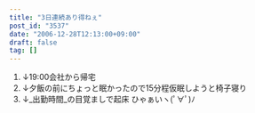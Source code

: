 ```yaml
---
title: "3日連続あり得ねぇ"
post_id: "3537"
date: "2006-12-28T12:13:00+09:00"
draft: false
tag: []
---
```



1. ↓19:00会社から帰宅
  2. ↓夕飯の前にちょっと眠かったので15分程仮眠しようと椅子寝り
  3. ↓_出勤時間_の目覚ましで起床
ひゃぁいヽ(ﾟ∀ﾟ)ﾉ
